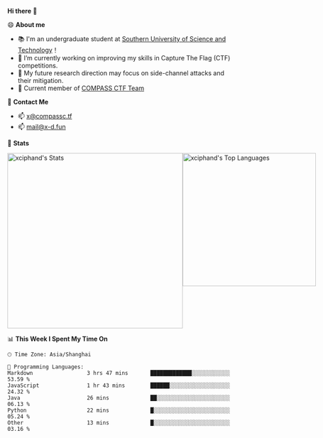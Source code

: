 **Hi there** 👋


😄 **About me**

- 📚 I'm an undergraduate student at [Southern University of Science and Technology](https://www.sustech.edu.cn)！
- 🌱 I’m currently working on improving my skills in Capture The Flag (CTF) competitions.
- 🔭 My future research direction may focus on side-channel attacks and their mitigation.
- 🚩 Current member of [COMPASS CTF Team](https://blog.compassc.tf/) 

👋 **Contact Me**

- 📫 [x@compassc.tf](mailto:x@compassc.tf)
- 📫 [mail@x-d.fun](mailto:mail@x-d.fun)

🌟 **Stats**

<div style="display: flex; justify-content: space-between;">
  <img src="https://github-readme-stats-ten-dusky-26.vercel.app/api?username=xciphand&theme=vue-dark&show_icons=true&hide_border=true&count_private=true" alt="xciphand's Stats" width="395" />
  <img src="https://github-readme-stats-ten-dusky-26.vercel.app/api/top-langs/?username=xciphand&theme=vue-dark&show_icons=true&hide_border=true&layout=compact" alt="xciphand's Top Languages" width="300" />
</div>


<!--START_SECTION:waka-->
📊 **This Week I Spent My Time On** 

```text
🕑︎ Time Zone: Asia/Shanghai

💬 Programming Languages: 
Markdown                 3 hrs 47 mins       █████████████░░░░░░░░░░░░   53.59 % 
JavaScript               1 hr 43 mins        ██████░░░░░░░░░░░░░░░░░░░   24.32 % 
Java                     26 mins             ██░░░░░░░░░░░░░░░░░░░░░░░   06.13 % 
Python                   22 mins             █░░░░░░░░░░░░░░░░░░░░░░░░   05.24 % 
Other                    13 mins             █░░░░░░░░░░░░░░░░░░░░░░░░   03.16 % 
```


<!--END_SECTION:waka-->
